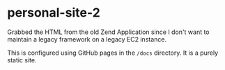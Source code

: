# personal-site-2

Grabbed the HTML from the old Zend Application since I don't want to maintain a legacy framework on a legacy EC2 instance.

This is configured using GitHub pages in the `/docs` directory. It is a purely static site. 

